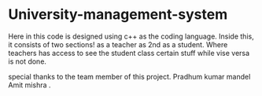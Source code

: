# University-management-system
Here in this code is designed using c++ as the coding language. Inside this, it consists of two sections! as a teacher as 2nd as a student. Where teachers has access to see the student class certain stuff while vise versa is not done.

special thanks to the team member of this project.
Pradhum kumar mandel
Amit mishra .
